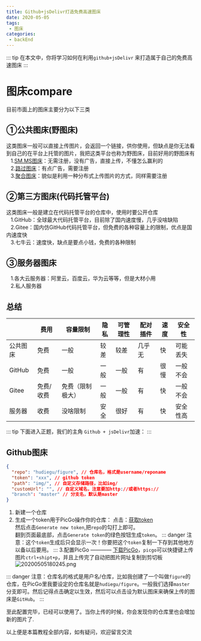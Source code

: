 ```yaml
---
title: Github+jsDelivr打造免费高速图床
date: 2020-05-05
tags:
 - 图床  
categories: 
 - backEnd
---
```


::: tip 
在本文中，你将学习如何在利用`github+jsDelivr` 来打造属于自己的免费高速图床
::: 
<!-- more -->

# 图床compare
目前市面上的图床主要分为以下三类

## ①公共图床(野图床)    
这类图床一般可以直接上传图片，会返回一个链接，供你使用，但缺点是你无法看到自己的在平台上托管的图片，我把这类平台也称为野图床，目前好用的野图床有                                                          
&nbsp;&nbsp;&nbsp;1.[SM.MS图床](https://sm.ms/)：无需注册，没有广告，直接上传，不懂怎么赢利的 </br>
&nbsp;&nbsp;&nbsp;2.[路过图床](https://imgchr.com/)：有点广告，需要注册 </br>
&nbsp;&nbsp;&nbsp;3.[聚合图床](https://www.superbed.cn/)：貌似是利用一种分布式上传图片的方式，同样需要注册 </br>


## ②第三方图床(代码托管平台)
这类图床一般是建立在代码托管平台的仓库中，使用时要公开仓库</br>
&nbsp;&nbsp;&nbsp;1.GitHub：全球最大代码托管平台，目前除了国内速度慢，几乎没啥缺陷</br>
&nbsp;&nbsp;&nbsp;2.Gitee：国内仿GitHub代码托管平台，但免费的各种容量上的限制，优点是国内速度快</br>
&nbsp;&nbsp;&nbsp;3.七牛云：速度快，缺点是要点小钱，免费的各种限制</br>

## ③服务器图床                                   
&nbsp;&nbsp;&nbsp;1.各大云服务器：阿里云，百度云，华为云等等，但是大材小用</br>
&nbsp;&nbsp;&nbsp;2.私人服务器</br>


## 总结
|        |费用    | 容量限制     | 隐私 | 可管理性 | 配对插件 | 速度 | 安全性  |
|--------|-------|----------|----|------|------|----|------|
| 公共图床   | 免费    | 一般       | 较差 | 较差   | 几乎无  | 快  | 可能丢失 |
| GitHub | 免费    | 一般       | 一般 | 一般   | 有    | 很慢 | 一般不会 |
| Gitee  | 免费/收费 | 免费（限制极大） | 一般 | 一般   | 有    | 快  | 一般不会 |
| 服务器    | 收费    | 没啥限制     | 安全 | 很好   | 有    | 快  | 安全性高 |


::: tip 
下面进入正题，我们的主角 `Github + jsDelivr`加速：
:::        

## Github图床

``` json
{
  "repo": "hudiegu/figure", // 仓库名，格式是username/reponame
  "token": "xxx", // github token
  "path": "img/", // 自定义存储路径，比如img/
  "customUrl": "", // 自定义域名，注意要加http://或者https://
  "branch": "master" // 分支名，默认是master
}
```
1. 新建一个仓库</br>
2. 生成一个token用于PicGo操作你的仓库： 点击：[获取token](https://github.com/settings/tokens) </br>
然后点击`Generate new token`,把`repo`的勾打上即可。</br>
翻到页面最底部，点击`Generate token`的绿色按钮生成`token`。
::: danger
注意：这个`token`生成后只会显示一次！你要把这个`token`复制一下存到其他地方以备以后要用。
:::
3.配置PicGo ———— [下载PicGo](https://github.com/Molunerfinn/picgo/releases)，`picgo`可以快捷键上传图片`ctrl+shipt+p`，并且上传完了自动把图片网址复制到剪切板
![20200505180245.png](https://cdn.jsdelivr.net/gh/hudiegu/figure/img/20200505180245.png)

::: danger
注意：仓库名的格式是用户名/仓库，比如我创建了一个叫做`figure`的仓库，在PicGo里我要设定的仓库名就是`hudiegu/figure`。一般我们选择`master`分支即可。然后记得点击确定以生效，然后可以点击设为默认图床来确保上传的图床是`GitHub`。
:::

至此配置完毕，已经可以使用了。当你上传的时候，你会发现你的仓库里也会增加新的图片了.</br>

以上便是本篇教程全部内容，如有疑问，欢迎留言交流